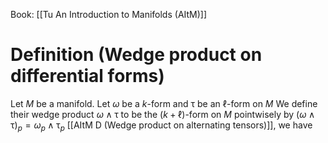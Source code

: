 Book: [[Tu An Introduction to Manifolds (AItM)]]
# Definition (Wedge product on differential forms)
Let $M$ be a manifold.
Let $\omega$ be a $k$-form and $\uptau$ be an $\ell$-form on $M$
We define their wedge product $\omega \wedge\uptau$ to be the $(k+\ell)$-form on $M$ pointwisely by $(\omega \wedge\uptau)_{p}=\omega_{p}\wedge\uptau_{p}$ [[AItM D (Wedge product on alternating tensors)]], we have 